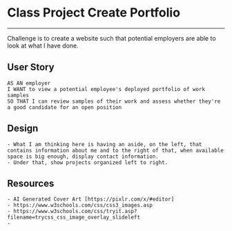 # Class Project Create Portfolio

---

Challenge is to create a website such that potential employers are able to look at what I have done.

## User Story

```
AS AN employer
I WANT to view a potential employee's deployed portfolio of work samples
SO THAT I can review samples of their work and assess whether they're a good candidate for an open position
```

## Design

    - What I am thinking here is having an aside, on the left, that contains information about me and to the right of that, when available space is big enough, display contact information.
    - Under that, show projects organized left to right.

## Resources

    - AI Generated Cover Art [https://pixlr.com/x/#editor]
    - https://www.w3schools.com/css/css3_images.asp
    - https://www.w3schools.com/css/tryit.asp?filename=trycss_css_image_overlay_slideleft
    - 
